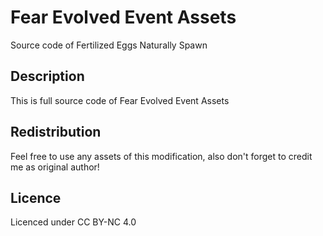# Fear Evolved Event Assets

Source code of Fertilized Eggs Naturally Spawn

## Description
This is full source code of Fear Evolved Event Assets

## Redistribution
Feel free to use any assets of this modification, also don't forget to credit me as original author!

## Licence
Licenced under CC BY-NC 4.0
